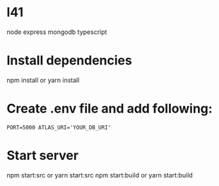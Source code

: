# l41
node express mongodb typescript

# Install dependencies
npm install or yarn install 

# Create .env file and add following:

``PORT=5000
ATLAS_URI='YOUR_DB_URI'``

# Start server
npm start:src or yarn start:src
npm start:build or yarn start:build
